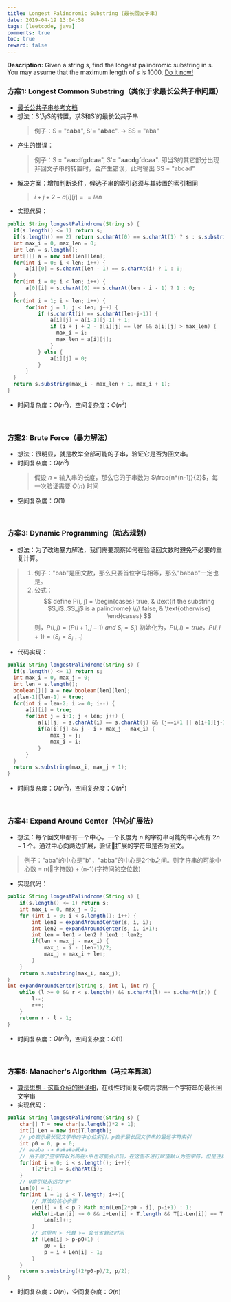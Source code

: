 ```yaml
---
title: Longest Palindromic Substring (最长回文子串)  
date: 2019-04-19 13:04:58
tags: [leetcode, java]
comments: true
toc: true
reward: false
---
```

**Description:**
Given a string s, find the longest palindromic substring in s. You may assume that the maximum length of s is 1000. [Do it now!](https://leetcode.com/problems/longest-palindromic-substring/)

### 方案1: Longest Common Substring（类似于求最长公共子串问题）
- [最长公共子串参考文档](https://www.kancloud.cn/digest/pieces-algorithm/163624)
- 想法：S‘为S的转置，求S和S’的最长公共子串
	> 例子：S = "c**aba**", S'= "**aba**c".  -> SS = "aba"

<!--more-->
- 产生的错误：
	> 例子：S = "**aacd**fg**dcaa**", S'= "**aacd**gf**dcaa**". 即当S的其它部分出现非回文子串的转置时，会产生错误，此时输出 SS = "abcad"
- 解决方案：增加判断条件，候选子串的索引必须与其转置的索引相同
  > $i + j + 2 - a[i][j] == len$
- 实现代码：
``` java
public String longestPalindrome(String s) {    
  if(s.length() <= 1) return s;
  if(s.length() == 2) return s.charAt(0) == s.charAt(1) ? s : s.substring(0, 1);
  int max_i = 0, max_len = 0;
  int len = s.length();
  int[][] a = new int[len][len];
  for(int i = 0; i < len; i++) {
      a[i][0] = s.charAt(len - 1) == s.charAt(i) ? 1 : 0;
  }
  for(int i = 0; i < len; i++) {
      a[0][i] = s.charAt(0) == s.charAt(len - i - 1) ? 1 : 0;
  }
  for(int i = 1; i < len; i++) {
      for(int j = 1; j < len; j++) {
          if (s.charAt(i) == s.charAt(len-j-1)) {
              a[i][j] = a[i-1][j-1] + 1;
              if (i + j + 2 - a[i][j] == len && a[i][j] > max_len) {
                max_i = i;
                max_len = a[i][j];
              }
          } else {
              a[i][j] = 0;
          }
      }
  }
  return s.substring(max_i - max_len + 1, max_i + 1);
}
```
- 时间复杂度：$O(n^2)$，空间复杂度：$O(n^2)$

&nbsp;
### 方案2: Brute Force（暴力解法）
- 想法：很明显，就是枚举全部可能的子串，验证它是否为回文串。
- 时间复杂度：$O(n^3)$
  > 假设 $n$ = 输入串的长度，那么它的子串数为 $\frac{n*(n-1)}{2}$，每一次验证需要 $O(n)$ 时间
- 空间复杂度：$O(1)$

&nbsp;
### 方案3: Dynamic Programming（动态规划）
- 想法：为了改进暴力解法，我们需要观察如何在验证回文数时避免不必要的重复计算。
> 1. 例子："bab"是回文数，那么只要首位字母相等，那么"babab"一定也是。
> 2. 公式：$$
      define P(i, j) =
      \begin{cases}
      true, & \text{if the substring $S_i$..$S_j$ is a palindrome} \\\\
      false, & \text{otherwise}
      \end{cases}
    $$
    则，$P(i, j) = (P(i+1, j-1)\; and \; S_i = S_j)$
    初始化为，$P(i, i) = true$，$P(i, i+1) = (S_i = S_{i+1})$
- 代码实现：
```java
public String longestPalindrome(String s) {
  if(s.length() <= 1) return s;
  int max_i = 0, max_j = 0;
  int len = s.length();
  boolean[][] a = new boolean[len][len];
  a[len-1][len-1] = true;
  for(int i = len-2; i >= 0; i--) {
      a[i][i] = true;
      for(int j = i+1; j < len; j++) {
          a[i][j] = s.charAt(i) == s.charAt(j) && (j==i+1 || a[i+1][j-1]);
          if(a[i][j] && j - i > max_j - max_i) {
              max_j = j;
              max_i = i;
          }
      }
  }
  return s.substring(max_i, max_j + 1);
}
```
- 时间复杂度：$O(n^2)$，空间复杂度：$O(n^2)$

&nbsp;
### 方案4: Expand Around Center（中心扩展法）
- 想法：每个回文串都有一个中心，一个长度为 $n$ 的字符串可能的中心点有 $2n-1$ 个。通过中心向两边扩展，验证扩展的字符串是否为回文。
> 例子："aba"的中心是"b"，"abba"的中心是2个b之间。则字符串的可能中心数 = n(字符数) + (n-1)(字符间的空位数)
- 实现代码：
```java
public String longestPalindrome(String s) {
    if(s.length() <= 1) return s;
    int max_i = 0, max_j = 0;
    for (int i = 0; i < s.length(); i++) {
        int len1 = expandAroundCenter(s, i, i);
        int len2 = expandAroundCenter(s, i, i+1);
        int len = len1 > len2 ? len1 : len2;
        if(len > max_j - max_i) {
            max_i = i - (len-1)/2;
            max_j = max_i + len;
        }
    }
    return s.substring(max_i, max_j);
}
int expandAroundCenter(String s, int l, int r) {
    while (l >= 0 && r < s.length() && s.charAt(l) == s.charAt(r)) {
        l--;
        r++;
    }
    return r - l - 1;
}
```
- 时间复杂度：$O(n^2)$，空间复杂度：$O(1)$

&nbsp;
### 方案5: Manacher's Algorithm（马拉车算法）
- [算法思想 - 这篇介绍的很详细](https://blog.csdn.net/liuwei0604/article/details/50414542)，在线性时间复杂度内求出一个字符串的最长回文字串
- 实现代码：
```java
public String longestPalindrome(String s) {
    char[] T = new char[s.length()*2 + 1];
    int[] Len = new int[T.length];
    // p0表示最长回文子串的中心位索引，p表示最长回文子串的最远字符索引
    int p0 = 0, p = 0;
    // aaaba -> #a#a#a#b#a
    // 由于除了空字符以外的在s中也可能会出现，在这里不进行赋值默认为空字符，但是注释中为了方便会用#代替空字符
    for(int i = 0; i < s.length(); i++){
        T[2*i+1] = s.charAt(i);
    }
    // 0索引处永远为'#'
    Len[0] = 1;
    for(int i = 1; i < T.length; i++){
        // 算法的核心步骤
        Len[i] = i < p ? Math.min(Len[2*p0 - i], p-i+1) : 1;
        while(i-Len[i] >= 0 && i+Len[i] < T.length && T[i-Len[i]] == T[i+Len[i]]) {
            Len[i]++;
        }
        // 这里用 > 代替 >= 会节省算法时间
        if (Len[i] > p-p0+1) {
            p0 = i;
            p = i + Len[i] - 1;
        }
    }
    return s.substring((2*p0-p)/2, p/2);
}
```
- 时间复杂度：$O(n)$，空间复杂度：$O(n)$